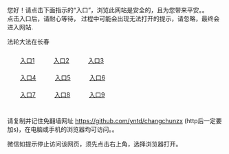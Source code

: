 您好！请点击下面指示的“入口”，浏览此网站是安全的，且为您带来平安。。 <br/>
点击入口后，请耐心等待， 过程中可能会出现无法打开的提示，请忽略，最终会进入网站. </br>

法轮大法在长春<br/>
<div style="padding:10px"><a style="margin:20px" target="_blank" href="https://d5jy267f49szo.cloudfront.net/2Qpsp?niyzqbvj" id="ccLink1" rel="nofollow">入口1</a> <a target="_blank" style="margin:20px" href="https://d2uoxde6ixzg9j.cloudfront.net/2Qpsp?dwjgukma" id="ccLink2" rel="nofollow">入口2</a> <a style="margin:20px" target="_blank" href="https://dpxrqmpvwsuw8.cloudfront.net/2Qpsp?uvhlvqw" id="ccLink3" rel="nofollow">入口3</a></div>

<div style="padding:10px" ><a style="margin:20px" target="_blank" href="https://d5jy267f49szo.cloudfront.net/2Qpsp?niyzqbvj" id="ccLink4" rel="nofollow">入口4</a> <a style="margin:20px" href="https://d2uoxde6ixzg9j.cloudfront.net/2Qpsp?dwjgukma" target="_blank" id="ccLink5" rel="nofollow">入口5</a> <a style="margin:20px" href="https://dpxrqmpvwsuw8.cloudfront.net/2Qpsp?uvhlvqw" target="_blank" id="ccLink6" rel="nofollow">入口6</a></div>

<div style="padding:10px"><a style="margin:20px" target="_blank" href="https://d5jy267f49szo.cloudfront.net/2Qpsp?niyzqbvj" id="ccLink7" rel="nofollow">入口7</a> <a style="margin:20px" href="https://d2uoxde6ixzg9j.cloudfront.net/2Qpsp?dwjgukma" target="_blank" id="ccLink8" rel="nofollow">入口8</a> <a style="margin:20px" target="_blank" href="https://dpxrqmpvwsuw8.cloudfront.net/2Qpsp?uvhlvqw" id="ccLink9" rel="nofollow">入口9</a></div>

<br/>



请复制并记住免翻墙网址 https://github.com/yntd/changchunzx (http后一定要加s)，在电脑或手机的浏览器均可访问。。<br/>

微信如提示停止访问该网页，须先点击右上角，选择浏览器打开。
